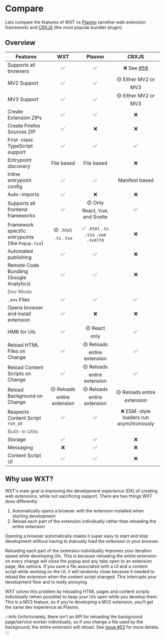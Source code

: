 # Compare

Lets compare the features of WXT vs [Plasmo](https://docs.plasmo.com/framework) (another web extension framework) and [CRXJS](https://crxjs.dev/vite-plugin) (the most popular bundler plugin).

## Overview

| Features                                             |             WXT             |                  Plasmo                  |                                  CRXJS                                  |
| ---------------------------------------------------- | :-------------------------: | :--------------------------------------: | :---------------------------------------------------------------------: |
| Supports all browsers                                |             ✅              |                    ✅                    | ❌ See [#56](https://github.com/crxjs/chrome-extension-tools/issues/56) |
| MV2 Support                                          |             ✅              |                    ✅                    |                          🟡 Either MV2 or MV3                           |
| MV3 Support                                          |             ✅              |                    ✅                    |                          🟡 Either MV2 or MV3                           |
| Create Extension ZIPs                                |             ✅              |                    ✅                    |                                   ❌                                    |
| Create Firefox Sources ZIP                           |             ✅              |                    ❌                    |                                   ❌                                    |
| First-class TypeScript support                       |             ✅              |                    ✅                    |                                   ✅                                    |
| Entrypoint discovery                                 |         File based          |                File based                |                                   ❌                                    |
| Inline entrypoint config                             |             ✅              |                    ✅                    |                             Manifest based                              |
| Auto-imports                                         |             ✅              |                    ❌                    |                                   ❌                                    |
| Supports all frontend frameworks                     |             ✅              |      🟡 Only React, Vue, and Svelte      |                                   ✅                                    |
| Framework specific entrypoints (like `Popup.tsx`)    |   🟡 `.html` `.ts` `.tsx`   | ✅ `.html` `.ts` `.tsx` `.vue` `.svelte` |                                   ❌                                    |
| Automated publishing                                 |             ✅              |                    ✅                    |                                   ❌                                    |
| Remote Code Bundling (Google Analytics)              |             ✅              |                    ✅                    |                                   ❌                                    |
| <strong style="opacity: 50%">Dev Mode</strong>       |                             |                                          |
| `.env` Files                                         |             ✅              |                    ✅                    |                                   ✅                                    |
| Opens browser and install extension                  |             ✅              |                    ❌                    |                                   ❌                                    |
| HMR for UIs                                          |             ✅              |              🟡 React only               |                                   ✅                                    |
| Reload HTML Files on Change                          |             ✅              |       🟡 Reloads entire extension        |                                   ✅                                    |
| Reload Content Scripts on Change                     |             ✅              |       🟡 Reloads entire extension        |                                   ✅                                    |
| Reload Background on Change                          | 🟡 Reloads entire extension |       🟡 Reloads entire extension        |                       🟡 Reloads entire extension                       |
| Respects Content Script `run_at`                     |             ✅              |                    ✅                    |                 ❌ ESM-style loaders run asynchronously                 |
| <strong style="opacity: 50%">Built-in Utils</strong> |                             |                                          |                                                                         |
| Storage                                              |             ✅              |                    ✅                    |                                   ❌                                    |
| Messaging                                            |             ❌              |                    ✅                    |                                   ❌                                    |
| Content Script UI                                    |             ✅              |                    ✅                    |                                   ❌                                    |

## Why use WXT?

WXT's main goal is improving the development experience (DX) of creating web extensions, while not sacrificing support. There are two things WXT does differently:

1. Automatically opens a browser with the extension installed when starting development
2. Reload each part of the extension individually rather than reloading the entire extension

Opening a browser automatically makes it super easy to start and stop development without having to manually load the extension in your browser.

Reloading each part of the extension individually improves your iteration speed while developing UIs. This is because reloading the entire extension on every change will close the popup and any tabs open to an extension page, like options. If you save a file associated with a UI and a content script while working on the UI, it will randomly close because it needed to reload the extension when the content script changed. This interrupts your development flow and is really annoying.

WXT solves this problem by reloading HTML pages and content scripts individually (when possible) to keep your UIs open while you develop them. This is a MV3 feature, so if you're developing a MV2 extension, you'll get the same dev experience as Plasmo.

:::info
Unfortunately, there isn't an API for reloading the background page/service worker individually, so if you change a file used by the background, the entire extension will reload. See [Issue #53](https://github.com/wxt-dev/wxt/issues/53) for more details.
:::
